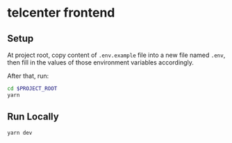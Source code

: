 # telcenter frontend

## Setup

At project root, copy content of `.env.example` file into a new file
named `.env`, then fill in the values of those environment variables
accordingly.

After that, run:

```sh
cd $PROJECT_ROOT
yarn
```

## Run Locally

```sh
yarn dev
```
